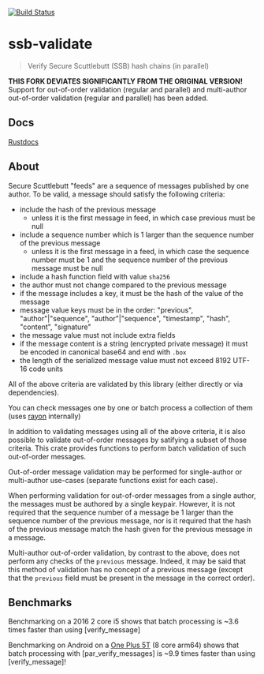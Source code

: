 [![Build Status](https://travis-ci.org/sunrise-choir/ssb-validate.svg?branch=master)](https://travis-ci.org/sunrise-choir/ssb-validate)
# ssb-validate

> Verify Secure Scuttlebutt (SSB) hash chains (in parallel)

**THIS FORK DEVIATES SIGNIFICANTLY FROM THE ORIGINAL VERSION!** Support for out-of-order validation (regular and parallel) and multi-author out-of-order validation (regular and parallel) has been added.

## Docs

[Rustdocs](https://sunrise-choir.github.io/ssb-validate/ssb_validate/index.html)

## About

Secure Scuttlebutt "feeds" are a sequence of messages published by one author.
To be valid, a message should satisfy the following criteria:

 - include the hash of the previous message
   - unless it is the first message in feed, in which case previous must be null
 - include a sequence number which is 1 larger than the sequence number of the previous message
   - unless it is the first message in a feed, in which case the sequence number must be 1 and the sequence number of the previous message must be null
 - include a hash function field with value `sha256`
 - the author must not change compared to the previous message
 - if the message includes a key, it must be the hash of the value of the message
 - message value keys must be in the order: "previous", "author"|"sequence", "author"|"sequence", "timestamp", "hash", "content", "signature"
 - the message value must not include extra fields
 - if the message content is a string (encrypted private message) it must be encoded in canonical base64 and end with `.box`
 - the length of the serialized message value must not exceed 8192 UTF-16 code units

All of the above criteria are validated by this library (either directly or via dependencies).

You can check messages one by one or batch process a collection of them (uses [rayon](https://docs.rs/rayon/1.2.0/rayon/index.html) internally)

In addition to validating messages using all of the above criteria, it is also possible to validate out-of-order messages by satifying a subset of those criteria. This crate provides functions to perform batch validation of such out-of-order messages.

Out-of-order message validation may be performed for single-author or multi-author use-cases (separate functions exist for each case).

When performing validation for out-of-order messages from a single author, the messages must be authored by a single keypair. However, it is not required that the sequence number of a message be 1 larger than the sequence number of the previous message, nor is it required that the hash of the previous message match the hash given for the previous message in a message.

Multi-author out-of-order validation, by contrast to the above, does not perform any checks of the `previous` message. Indeed, it may be said that this method of validation has no concept of a previous message (except that the `previous` field must be present in the message in the correct order).

## Benchmarks

Benchmarking on a 2016 2 core i5 shows that batch processing  is ~3.6 times faster than using [verify_message] 

Benchmarking on Android on a [One Plus 5T](https://en.wikipedia.org/wiki/OnePlus_5T) (8 core arm64) shows that batch processing with [par_verify_messages] is ~9.9 times faster than using [verify_message]! 

